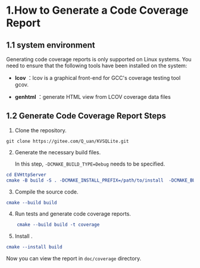 # 1.How to Generate a Code Coverage Report

## 1.1 system environment

Generating code coverage reports is only supported on Linux systems. You need to ensure that the following tools have been installed on the system:

- **lcov** ：lcov is a graphical front-end for GCC's coverage testing tool gcov.

- **genhtml** ：generate HTML view from LCOV coverage data files

## 1.2 Generate Code Coverage Report Steps

1. Clone the repository. 

```shell
git clone https://gitee.com/Q_uan/KVSQLite.git
```

2. Generate the necessary build files. 

   In this step, ` -DCMAKE_BUILD_TYPE=Debug ` needs to be specified. 

```cmake
cd EVHttpServer
cmake -B build -S . -DCMAKE_INSTALL_PREFIX=/path/to/install  -DCMAKE_BUILD_TYPE=Debug 
```

3. Compile the source code. 

```cmake
cmake --build build
```

4. Run tests and generate code coverage reports. 

```cmake
    cmake --build build -t coverage
```

5. Install . 

```cmake
cmake --install build
```

Now you can view the report in `doc/coverage` directory.

